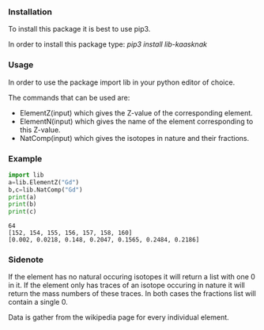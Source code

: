 ### Installation
To install this package it is best to use pip3.

In order to install this package type: *pip3 install lib-kaasknak*

### Usage
In order to use the package import lib in your python editor of choice.

The commands that can be used are:
- ElementZ(input) which gives the Z-value of the corresponding element.
- ElementN(input) which gives the name of the element corresponding to this Z-value.
- NatComp(input) which gives the isotopes in nature and their fractions.

### Example

```python
import lib
a=lib.ElementZ("Gd")
b,c=lib.NatComp("Gd")
print(a)
print(b)
print(c)
```
```output
64
[152, 154, 155, 156, 157, 158, 160]
[0.002, 0.0218, 0.148, 0.2047, 0.1565, 0.2484, 0.2186]
```

### Sidenote
If the element has no natural occuring isotopes it will return a list with one 0 in it. If the element only has traces of an isotope occuring in nature it will return the mass numbers of these traces. In both cases the fractions list will contain a single 0.

Data is gather from the wikipedia page for every individual element.

